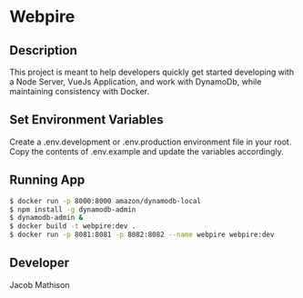 # Webpire

## Description

This project is meant to help developers quickly get started developing with a Node Server, VueJs Application, and work with DynamoDb, while maintaining consistency with Docker.

## Set Environment Variables

Create a .env.development or .env.production environment file in your root. Copy the contents of .env.example and update the variables accordingly.

## Running App

```sh
$ docker run -p 8000:8000 amazon/dynamodb-local
$ npm install -g dynamodb-admin
$ dynamodb-admin &
$ docker build -t webpire:dev .
$ docker run -p 8081:8081 -p 8082:8082 --name webpire webpire:dev
```

## Developer

Jacob Mathison